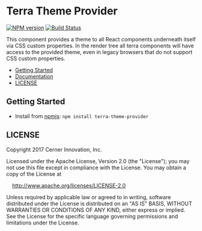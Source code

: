 # Terra Theme Provider


[![NPM version](http://img.shields.io/npm/v/terra-theme-provider.svg)](https://www.npmjs.org/package/terra-theme-provider)
[![Build Status](https://travis-ci.org/cerner/terra-core.svg?branch=master)](https://travis-ci.org/cerner/terra-core)

This component provides a theme to all React components underneath itself via CSS custom properties. In the render tree all terra components will have access to the provided theme, even in legacy browsers that do not support CSS custom properties.

- [Getting Started](#getting-started)
- [Documentation](https://github.com/cerner/terra-core/tree/master/packages/terra-theme-provider/docs)
- [LICENSE](#license)

## Getting Started

- Install from [npmjs](https://www.npmjs.com): `npm install terra-theme-provider`

## LICENSE

Copyright 2017 Cerner Innovation, Inc.

Licensed under the Apache License, Version 2.0 (the "License"); you may not use this file except in compliance with the License. You may obtain a copy of the License at

&nbsp;&nbsp;&nbsp;&nbsp;http://www.apache.org/licenses/LICENSE-2.0

Unless required by applicable law or agreed to in writing, software distributed under the License is distributed on an "AS IS" BASIS, WITHOUT WARRANTIES OR CONDITIONS OF ANY KIND, either express or implied. See the License for the specific language governing permissions and limitations under the License.

